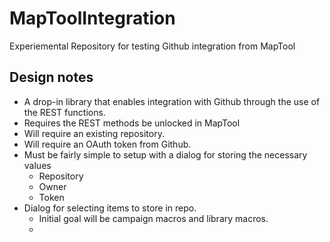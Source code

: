 # MapToolIntegration
Experiemental Repository for testing Github integration from MapTool

## Design notes
- A drop-in library that enables integration with Github through the use of the REST functions. 
- Requires the REST methods be unlocked in MapTool
- Will require an existing repository. 
- Will require an OAuth token from Github.
- Must be fairly simple to setup with a dialog for storing the necessary values
  - Repository
  - Owner
  - Token
- Dialog for selecting items to store in repo. 
  - Initial goal will be campaign macros and library macros. 
  - 
